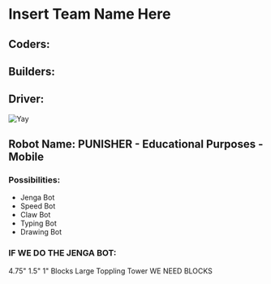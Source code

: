# Insert Team Name Here

## Coders:
## Builders:
## Driver:

![Yay](https://assets.stickpng.com/images/580b57fbd9996e24bc43bdfa.png)

## Robot Name: PUNISHER - Educational Purposes - Mobile

### Possibilities:
* Jenga Bot
* Speed Bot
* Claw Bot
* Typing Bot
* Drawing Bot

### IF WE DO THE JENGA BOT:
4.75" 1.5" 1" Blocks
Large Toppling Tower
WE NEED BLOCKS
